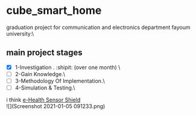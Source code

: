# cube_smart_home
graduation project for communication and electronics department fayoum university:\
## main project stages 
- [x] 1-Investigation . :shipit:  (over one month) \
- [ ] 2-Gain Knowledge.\
- [ ] 3-Methodology Of Implementation.\
- [ ] 4-Simulation & Testing.\

i think [e-Health Sensor Shield](https://www.cooking-hacks.com/ehealth-sensor-shield-biometric-medical-arduino-raspberry-pi.html)\
![](Screenshot 2021-01-05 091233.png)

 
